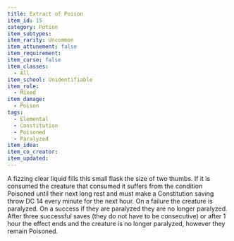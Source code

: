 ```yaml
---
title: Extract of Poison
item_id: 15
category: Potion
item_subtypes:
item_rarity: Uncommon
item_attunement: false
item_requirement:
item_curse: false
item_classes:
  - All
item_school: Unidentifiable
item_role:
  - Mixed
item_damage:
  - Poison
tags:
  - Elemental
  - Constitution
  - Poisoned
  - Paralyzed
item_idea:
item_co_creator:
item_updated:
---
```


A fizzing clear liquid fills this small flask the size of two thumbs. If it is consumed the creature that consumed it suffers from the condition Poisoned until their next long rest and must make a Constitution saving throw DC 14 every minute for the next hour. 
On a failure the creature is paralyzed. On a success if they are paralyzed they are no longer paralyzed. After three successful saves (they do not have to be consecutive) or after 1 hour the effect ends and the creature is no longer paralyzed, however they remain Poisoned.

